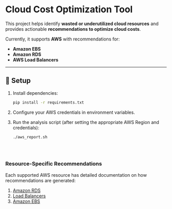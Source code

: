 # Cloud Cost Optimization Tool  

This project helps identify **wasted or underutilized cloud resources** and provides actionable **recommendations to optimize cloud costs**.  

Currently, it supports **AWS** with recommendations for:  
- **Amazon EBS**  
- **Amazon RDS**  
- **AWS Load Balancers**  

---

## 🚀 Setup  

1. Install dependencies:  
   ```bash
   pip install -r requirements.txt

2. Configure your AWS credentials in environment variables.

3. Run the analysis script (after setting the appropriate AWS Region and credentials):
    ```bash 
   ./aws_report.sh
 

  
### Resource-Specific Recommendations

Each supported AWS resource has detailed documentation on how recommendations are generated:
1. [Amazon RDS](src/core/aws/resource_handlers/rds.md) 
2. [Load Balancers](src/core/aws/resource_handlers/lb.md)
3. [Amazon EBS](src/core/aws/resource_handlers/ebs.md)
